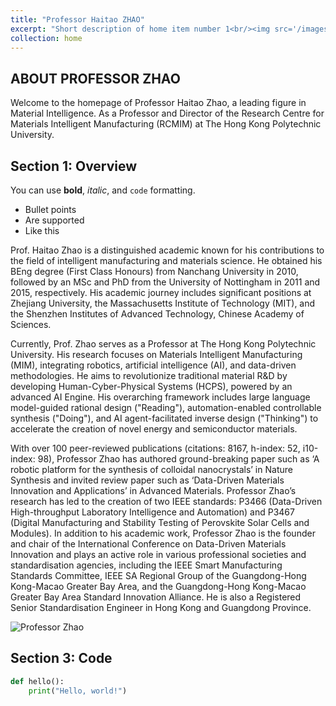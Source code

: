 ```yaml
---
title: "Professor Haitao ZHAO"
excerpt: "Short description of home item number 1<br/><img src='/images/500x300.png'>"
collection: home
---
```


## ABOUT PROFESSOR ZHAO

Welcome to the homepage of Professor Haitao Zhao, a leading figure in Material Intelligence. As a Professor and Director of the Research Centre for Materials Intelligent Manufacturing (RCMIM) at The Hong Kong Polytechnic University.

## Section 1: Overview

You can use **bold**, _italic_, and `code` formatting.

- Bullet points
- Are supported
- Like this

Prof. Haitao Zhao is a distinguished academic known for his contributions to the field of intelligent manufacturing and materials science. He obtained his BEng degree (First Class Honours) from Nanchang University in 2010, followed by an MSc and PhD from the University of Nottingham in 2011 and 2015, respectively. His academic journey includes significant positions at Zhejiang University, the Massachusetts Institute of Technology (MIT), and the Shenzhen Institutes of Advanced Technology, Chinese Academy of Sciences.

Currently, Prof. Zhao serves as a Professor at The Hong Kong Polytechnic University. His research focuses on Materials Intelligent Manufacturing (MIM), integrating robotics, artificial intelligence (AI), and data-driven methodologies. He aims to revolutionize traditional material R&D by developing Human-Cyber-Physical Systems (HCPS), powered by an advanced AI Engine. His overarching framework includes large language model-guided rational design ("Reading"), automation-enabled controllable synthesis ("Doing"), and AI agent-facilitated inverse design ("Thinking") to accelerate the creation of novel energy and semiconductor materials.

With over 100 peer-reviewed publications (citations: 8167, h-index: 52, i10-index: 98), Professor Zhao has authored ground-breaking paper such as ‘A robotic platform for the synthesis of colloidal nanocrystals’ in Nature Synthesis and invited review paper such as ‘Data-Driven Materials Innovation and Applications’ in Advanced Materials. Professor Zhao’s research has led to the creation of two IEEE standards: P3466 (Data-Driven High-throughput Laboratory Intelligence and Automation) and P3467 (Digital Manufacturing and Stability Testing of Perovskite Solar Cells and Modules). In addition to his academic work, Professor Zhao is the founder and chair of the International Conference on Data-Driven Materials Innovation and plays an active role in various professional societies and standardisation agencies, including the IEEE Smart Manufacturing Standards Committee, IEEE SA Regional Group of the Guangdong-Hong Kong-Macao Greater Bay Area, and the Guangdong-Hong Kong-Macao Greater Bay Area Standard Innovation Alliance. He is also a Registered Senior Standardisation Engineer in Hong Kong and Guangdong Province.


![Professor Zhao](https://www.polyu.edu.hk/eee/-/media/Department/EEE/People_New/ZHAO-Haitao-(03).jpg?bc=ffffff&h=860&w=560&rev=39bde438a64f4059a10b95c4ad550ce7&hash=B005D3581AEA5914057C5A6AF96C2985)


## Section 3: Code

```python
def hello():
    print("Hello, world!")
